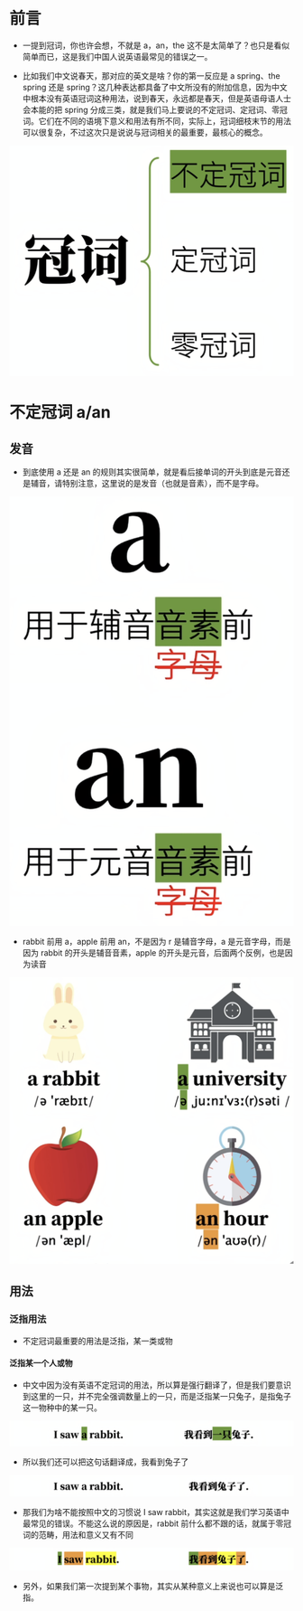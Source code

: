 # 前言

- 一提到冠词，你也许会想，不就是 a，an，the 这不是太简单了？也只是看似简单而已，这是我们中国人说英语最常见的错误之一。

- 比如我们中文说春天，那对应的英文是啥？你的第一反应是 a spring、the spring 还是 spring？这几种表达都具备了中文所没有的附加信息，因为中文中根本没有英语冠词这种用法，说到春天，永远都是春天，但是英语母语人士会本能的把 spring 分成三类，就是我们马上要说的不定冠词、定冠词、零冠词。它们在不同的语境下意义和用法有所不同，实际上，冠词细枝末节的用法可以很复杂，不过这次只是说说与冠词相关的最重要，最核心的概念。

![](image/Pasted%20image%2020220913003709.png)

# 不定冠词 a/an

## 发音

- 到底使用 a 还是 an 的规则其实很简单，就是看后接单词的开头到底是元音还是辅音，请特别注意，这里说的是发音（也就是音素），而不是字母。

![](image/Pasted%20image%2020220913215153.png)

- rabbit 前用 a，apple 前用 an，不是因为 r 是辅音字母，a 是元音字母，而是因为 rabbit 的开头是辅音音素，apple 的开头是元音，后面两个反例，也是因为读音

![](image/Pasted%20image%2020220914221556.png)

## 用法

### 泛指用法

- 不定冠词最重要的用法是泛指，某一类或物

#### 泛指某一个人或物

- 中文中因为没有英语不定冠词的用法，所以算是强行翻译了，但是我们要意识到这里的一只，并不完全强调数量上的一只，而是泛指某一只兔子，是指兔子这一物种中的某一只。

![](image/Pasted%20image%2020220914222305.png)

- 所以我们还可以把这句话翻译成，我看到兔子了

![](image/Pasted%20image%2020220914222652.png)

- 那我们为啥不能按照中文的习惯说 I saw rabbit，其实这就是我们学习英语中最常见的错误。不能这么说的原因是，rabbit 前什么都不跟的话，就属于零冠词的范畴，用法和意义又有不同

![](image/Pasted%20image%2020220914223538.png)

- 另外，如果我们第一次提到某个事物，其实从某种意义上来说也可以算是泛指。

